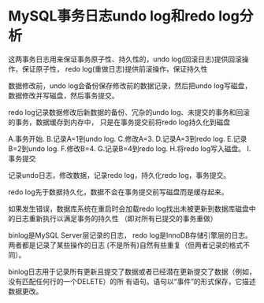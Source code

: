 # MySQL事务日志undo log和redo log分析

这两事务日志用来保证事务原子性、持久性的，undo log(回滚日志)提供回滚操作，保证原子性，
redo log(重做日志)提供前滚操作，保证持久性

数据修改前，undo log会备份保存修改前的数据记录，然后把undo log写磁盘，数据修改并写磁盘，然后事务提交。

redo log记录数据修改后新数据的备份、冗杂的undo log、未提交的事务和回滚的事务，数据缓存到内存中，
只是在事务提交前将redo log持久化到磁盘

A.事务开始.
B.记录A=1到undo log.
C.修改A=3.
D.记录A=3到redo log.
E.记录B=2到undo log.
F.修改B=4.
G.记录B=4到redo log.
H.将redo log写入磁盘。
I.事务提交

记录undo日志，修改数据，记录redo log，持久化redo log，事务提交。

redo log先于数据持久化，数据不会在事务提交前写磁盘而是缓存起来。

如果发生错误，数据库系统在重启时会加载redo log找出未被更新到数据库磁盘中的日志重新执行以满足事务的持久性
（即对所有已提交的事务重做）


binlog是MySQL Server层记录的日志， redo log是InnoDB存储引擎层的日志。 两者都是记录了某些操作的日志
(不是所有)自然有些重复（但两者记录的格式不同）。

binlog日志用于记录所有更新且提交了数据或者已经潜在更新提交了数据（例如，没有匹配任何行的一个DELETE）的所
有语句。语句以“事件”的形式保存，它描述数据更改。



